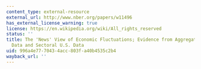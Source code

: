```yaml
---
content_type: external-resource
external_url: http://www.nber.org/papers/w11496
has_external_license_warning: true
license: https://en.wikipedia.org/wiki/All_rights_reserved
status: ''
title: The 'News' View of Economic Fluctuations; Evidence from Aggregate Japanese
  Data and Sectoral U.S. Data
uid: 996a4e77-7043-4acc-803f-a40b4535c2b4
wayback_url: ''
---
```


